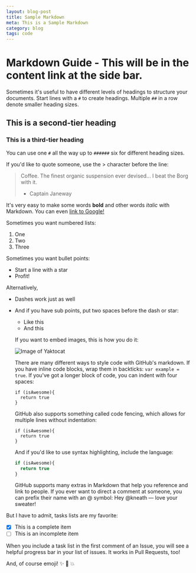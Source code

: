 ```yaml
---
layout: blog-post
title: Sample Markdown
meta: This is a Sample Markdown
category: blog
tags: code
---
```


# Markdown Guide - This will be in the content link at the side bar.

Sometimes it's useful to have different levels of headings to structure your documents. Start lines with a `#` to create headings. Multiple `##` in a row denote smaller heading sizes.

## This is a second-tier heading
### This is a third-tier heading

You can use one `#` all the way up to `######` six for different heading sizes.

If you'd like to quote someone, use the > character before the line:

> Coffee. The finest organic suspension ever devised... I beat the Borg with it.
> - Captain Janeway

It's very easy to make some words **bold** and other words *italic* with Markdown. You can even [link to Google!](http://google.com)

Sometimes you want numbered lists:

1. One
2. Two
3. Three

Sometimes you want bullet points:

* Start a line with a star
* Profit!

Alternatively,

- Dashes work just as well
- And if you have sub points, put two spaces before the dash or star:
  - Like this
  - And this


  If you want to embed images, this is how you do it:

  ![Image of Yaktocat](https://octodex.github.com/images/yaktocat.png)


  There are many different ways to style code with GitHub's markdown. If you have inline code blocks, wrap them in backticks: `var example = true`.  If you've got a longer block of code, you can indent with four spaces:

      if (isAwesome){
        return true
      }

  GitHub also supports something called code fencing, which allows for multiple lines without indentation:

  ```
  if (isAwesome){
    return true
  }
  ```

  And if you'd like to use syntax highlighting, include the language:

  ```javascript
  if (isAwesome){
    return true
  }
  ```

  GitHub supports many extras in Markdown that help you reference and link to people. If you ever want to direct a comment at someone, you can prefix their name with an @ symbol: Hey @kneath — love your sweater!

But I have to admit, tasks lists are my favorite:

- [x] This is a complete item
- [ ] This is an incomplete item

When you include a task list in the first comment of an Issue, you will see a helpful progress bar in your list of issues. It works in Pull Requests, too!

And, of course emoji! :sparkles: :camel: :boom:
